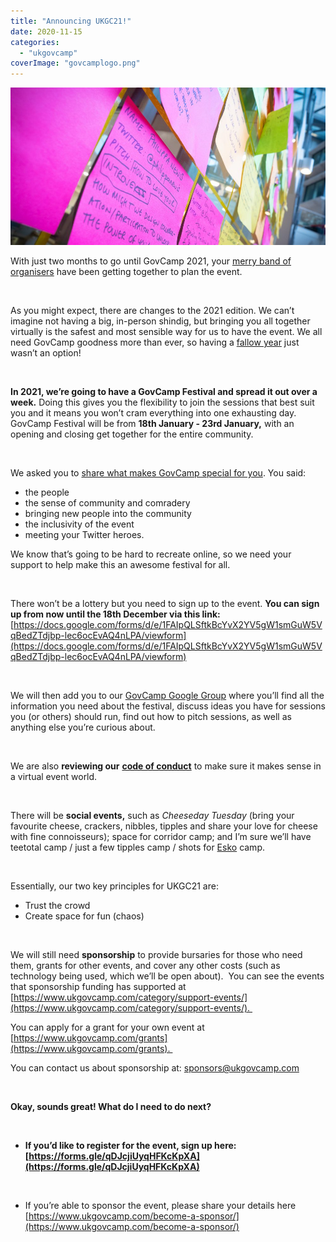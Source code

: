 ```yaml
---
title: "Announcing UKGC21!"
date: 2020-11-15
categories: 
  - "ukgovcamp"
coverImage: "govcamplogo.png"
---
```


[![](images/49421388277_b9404d6703_k-1000x500.jpg)](https://www.ukgovcamp.com/wp-content/uploads/2020/11/49421388277_b9404d6703_k.jpg)

With just two months to go until GovCamp 2021, your [merry band of organisers](https://www.ukgovcamp.com/about/) have been getting together to plan the event.  

 

As you might expect, there are changes to the 2021 edition. We can’t imagine not having a big, in-person shindig, but bringing you all together virtually is the safest and most sensible way for us to have the event. We all need GovCamp goodness more than ever, so having a [fallow year](https://en.wikipedia.org/wiki/Fallow) just wasn’t an option!

 

**In 2021, we’re going to have a GovCamp Festival and spread it out over a week.** Doing this gives you the flexibility to join the sessions that best suit you and it means you won’t cram everything into one exhausting day.  GovCamp Festival will be from **18th January - 23rd January,** with an opening and closing get together for the entire community.

 

We asked you to [share what makes GovCamp special for you](https://twitter.com/UKGovCamp/status/1283464200355033090). You said:

- the people
- the sense of community and comradery
- bringing new people into the community
- the inclusivity of the event
- meeting your Twitter heroes. 

We know that’s going to be hard to recreate online, so we need your support to help make this an awesome festival for all.

 

There won’t be a lottery but you need to sign up to the event. **You can sign up from now until the 18th December via this link:** [https://docs.google.com/forms/d/e/1FAIpQLSftkBcYvX2YV5gW1smGuW5VqBedZTdjbp-lec6ocEvAQ4nLPA/viewform](https://docs.google.com/forms/d/e/1FAIpQLSftkBcYvX2YV5gW1smGuW5VqBedZTdjbp-lec6ocEvAQ4nLPA/viewform)

 

We will then add you to our [GovCamp Google Group](https://groups.google.com/g/ukgc21) where you’ll find all the information you need about the festival, discuss ideas you have for sessions you (or others) should run, find out how to pitch sessions, as well as anything else you’re curious about.

 

We are also **reviewing our** [**code of conduct**](https://www.ukgovcamp.com/code-of-conduct/) to make sure it makes sense in a virtual event world.

 

There will be **social events,** such as _Cheeseday Tuesday_ (bring your favourite cheese, crackers, nibbles, tipples and share your love for cheese with fine connoisseurs); space for corridor camp; and I’m sure we’ll have teetotal camp / just a few tipples camp / shots for [Esko](https://twitter.com/reinikainen) camp. 

 

Essentially, our two key principles for UKGC21 are:

- Trust the crowd
- Create space for fun (chaos)

 

We will still need **sponsorship** to provide bursaries for those who need them, grants for other events, and cover any other costs (such as technology being used, which we’ll be open about).  You can see the events that sponsorship funding has supported at [https://www.ukgovcamp.com/category/support-events/](https://www.ukgovcamp.com/category/support-events/). 

You can apply for a grant for your own event at [https://www.ukgovcamp.com/grants](https://www.ukgovcamp.com/grants). 

You can contact us about sponsorship at: [sponsors@ukgovcamp.com](mailto:sponsors@ukgovcamp.com) 

 

**Okay, sounds great! What do I need to do next?**

 

- **If you’d like to register for the event, sign up here: [https://forms.gle/qDJcjiUyqHFKcKpXA](https://forms.gle/qDJcjiUyqHFKcKpXA)**

 

- If you’re able to sponsor the event, please share your details here [https://www.ukgovcamp.com/become-a-sponsor/](https://www.ukgovcamp.com/become-a-sponsor/)
